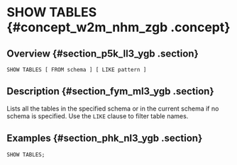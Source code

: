 # SHOW TABLES {#concept_w2m_nhm_zgb .concept}

## Overview {#section_p5k_ll3_ygb .section}

```
SHOW TABLES [ FROM schema ] [ LIKE pattern ]
```

## Description {#section_fym_ml3_ygb .section}

Lists all the tables in the specified schema or in the current schema if no schema is specified. Use the `LIKE` clause to filter table names.

## Examples {#section_phk_nl3_ygb .section}

```
SHOW TABLES;
```

